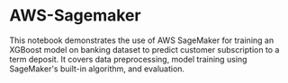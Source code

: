# AWS-Sagemaker
This notebook demonstrates the use of AWS SageMaker for training an XGBoost model on banking dataset to predict customer subscription to a term deposit. It covers data preprocessing, model training using SageMaker's built-in algorithm, and evaluation.
